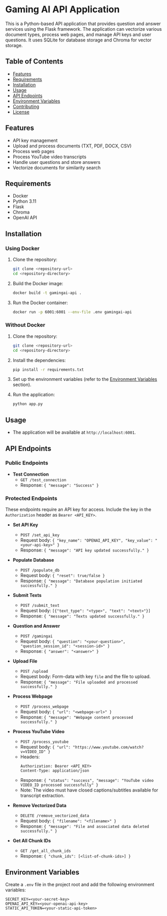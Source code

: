 # Gaming AI API Application

This is a Python-based API application that provides question and answer services using the Flask framework. The application can vectorize various document types, process web pages, and manage API keys and user questions. It uses SQLite for database storage and Chroma for vector storage.

## Table of Contents

- [Features](#features)
- [Requirements](#requirements)
- [Installation](#installation)
- [Usage](#usage)
- [API Endpoints](#api-endpoints)
- [Environment Variables](#environment-variables)
- [Contributing](#contributing)
- [License](#license)

## Features

- API key management
- Upload and process documents (TXT, PDF, DOCX, CSV)
- Process web pages
- Process YouTube video transcripts
- Handle user questions and store answers
- Vectorize documents for similarity search

## Requirements

- Docker
- Python 3.11
- Flask
- Chroma
- OpenAI API

## Installation

### Using Docker

1. Clone the repository:

   ```bash
   git clone <repository-url>
   cd <repository-directory>
   ```

2. Build the Docker image:

   ```bash
   docker build -t gamingai-api .
   ```

3. Run the Docker container:
   ```bash
   docker run -p 6001:6001 --env-file .env gamingai-api
   ```

### Without Docker

1. Clone the repository:

   ```bash
   git clone <repository-url>
   cd <repository-directory>
   ```

2. Install the dependencies:

   ```bash
   pip install -r requirements.txt
   ```

3. Set up the environment variables (refer to the [Environment Variables](#environment-variables) section).

4. Run the application:
   ```bash
   python app.py
   ```

## Usage

- The application will be available at `http://localhost:6001`.

## API Endpoints

### Public Endpoints

- **Test Connection**
  - `GET /test_connection`
  - Response: `{ "message": "Success" }`

### Protected Endpoints

These endpoints require an API key for access. Include the key in the `Authorization` header as `Bearer <API_KEY>`.

- **Set API Key**

  - `POST /set_api_key`
  - Request body: `{ "key_name": "OPENAI_API_KEY", "key_value": "<your-api-key>" }`
  - Response: `{ "message": "API key updated successfully." }`

- **Populate Database**

  - `POST /populate_db`
  - Request body: `{ "reset": true/false }`
  - Response: `{ "message": "Database population initiated successfully." }`

- **Submit Texts**

  - `POST /submit_text`
  - Request body: `[{"text_type": "<type>", "text": "<text>"}]`
  - Response: `{ "message": "Texts updated successfully." }`

- **Question and Answer**

  - `POST /gamingai`
  - Request body: `{ "question": "<your-question>", "question_session_id": "<session-id>" }`
  - Response: `{ "answer": "<answer>" }`

- **Upload File**

  - `POST /upload`
  - Request body: Form-data with key `file` and the file to upload.
  - Response: `{ "message": "File uploaded and processed successfully." }`

- **Process Webpage**

  - `POST /process_webpage`
  - Request body: `{ "url": "<webpage-url>" }`
  - Response: `{ "message": "Webpage content processed successfully." }`

- **Process YouTube Video**

  - `POST /process_youtube`
  - Request body: `{ "url": "https://www.youtube.com/watch?v=VIDEO_ID" }`
  - Headers:
    ```
    Authorization: Bearer <API_KEY>
    Content-Type: application/json
    ```
  - Response: `{ "status": "success", "message": "YouTube video VIDEO_ID processed successfully" }`
  - Note: The video must have closed captions/subtitles available for transcript extraction.

- **Remove Vectorized Data**

  - `DELETE /remove_vectorized_data`
  - Request body: `{ "filename": "<filename>" }`
  - Response: `{ "message": "File and associated data deleted successfully." }`

- **Get All Chunk IDs**
  - `GET /get_all_chunk_ids`
  - Response: `{ "chunk_ids": [<list-of-chunk-ids>] }`

## Environment Variables

Create a `.env` file in the project root and add the following environment variables:

```env
SECRET_KEY=<your-secret-key>
OPENAI_API_KEY=<your-openai-api-key>
STATIC_API_TOKEN=<your-static-api-token>
```
